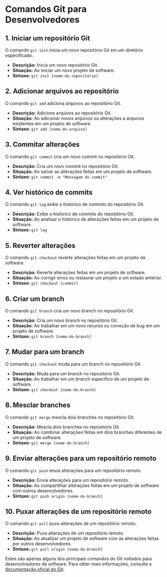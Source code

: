 # Comandos Git para Desenvolvedores

## 1. Iniciar um repositório Git

O comando `git init` inicia um novo repositório Git em um diretório especificado.

- **Descrição:** Inicia um novo repositório Git.
- **Situação:** Ao iniciar um novo projeto de software.
- **Sintaxe:** `git init [nome-do-repositório]`

## 2. Adicionar arquivos ao repositório

O comando `git add` adiciona arquivos ao repositório Git.

- **Descrição:** Adiciona arquivos ao repositório Git.
- **Situação:** Ao adicionar novos arquivos ou alterações a arquivos existentes em um projeto de software.
- **Sintaxe:** `git add [nome-do-arquivo]`

## 3. Commitar alterações

O comando `git commit` cria um novo commit no repositório Git.

- **Descrição:** Cria um novo commit no repositório Git.
- **Situação:** Ao salvar as alterações feitas em um projeto de software.
- **Sintaxe:** `git commit -m "Mensagem do commit"`

## 4. Ver histórico de commits

O comando `git log` exibe o histórico de commits do repositório Git.

- **Descrição:** Exibe o histórico de commits do repositório Git.
- **Situação:** Ao analisar o histórico de alterações feitas em um projeto de software.
- **Sintaxe:** `git log`

## 5. Reverter alterações

O comando `git checkout` reverte alterações feitas em um projeto de software.

- **Descrição:** Reverte alterações feitas em um projeto de software.
- **Situação:** Ao corrigir erros ou restaurar um projeto a um estado anterior.
- **Sintaxe:** `git checkout [commit]`

## 6. Criar um branch

O comando `git branch` cria um novo branch no repositório Git.

- **Descrição:** Cria um novo branch no repositório Git.
- **Situação:** Ao trabalhar em um novo recurso ou correção de bug em um projeto de software.
- **Sintaxe:** `git branch [nome-do-branch]`

## 7. Mudar para um branch

O comando `git checkout` muda para um branch no repositório Git.

- **Descrição:** Muda para um branch no repositório Git.
- **Situação:** Ao trabalhar em um branch específico de um projeto de software.
- **Sintaxe:** `git checkout [nome-do-branch]`

## 8. Mesclar branches

O comando `git merge` mescla dois branches no repositório Git.

- **Descrição:** Mescla dois branches no repositório Git.
- **Situação:** Ao combinar alterações feitas em dois branches diferentes de um projeto de software.
- **Sintaxe:** `git merge [nome-do-branch]`

## 9. Enviar alterações para um repositório remoto

O comando `git push` envia alterações para um repositório remoto.

- **Descrição:** Envia alterações para um repositório remoto.
- **Situação:** Ao compartilhar alterações feitas em um projeto de software com outros desenvolvedores.
- **Sintaxe:** `git push origin [nome-do-branch]`

## 10. Puxar alterações de um repositório remoto

O comando `git pull` puxa alterações de um repositório remoto.

- **Descrição:** Puxa alterações de um repositório remoto.
- **Situação:** Ao atualizar um projeto de software com as alterações feitas por outros desenvolvedores.
- **Sintaxe:** `git pull origin [nome-do-branch]`

Estes são apenas alguns dos principais comandos do Git voltados para desenvolvedores de software. Para obter mais informações, consulte a [documentação oficial do Git](https://git-scm.com/doc).
